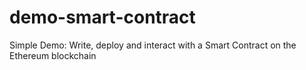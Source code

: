 # demo-smart-contract
Simple Demo: Write, deploy and interact  with a Smart Contract  on the Ethereum blockchain
